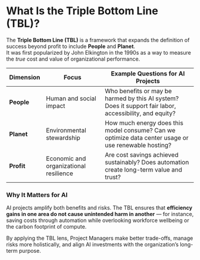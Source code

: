 # What Is the Triple Bottom Line (TBL)?

The **Triple Bottom Line (TBL)** is a framework that expands the definition of success beyond profit to include **People** and **Planet**.  
It was first popularized by John Elkington in the 1990s as a way to measure the *true* cost and value of organizational performance.

| Dimension | Focus | Example Questions for AI Projects |
|------------|--------|----------------------------------|
| **People** | Human and social impact | Who benefits or may be harmed by this AI system? Does it support fair labor, accessibility, and equity? |
| **Planet** | Environmental stewardship | How much energy does this model consume? Can we optimize data center usage or use renewable hosting? |
| **Profit** | Economic and organizational resilience | Are cost savings achieved sustainably? Does automation create long-term value and trust? |

### Why It Matters for AI
AI projects amplify both benefits and risks. The TBL ensures that **efficiency gains in one area do not cause unintended harm in another** — for instance, saving costs through automation while overlooking workforce wellbeing or the carbon footprint of compute.

By applying the TBL lens, Project Managers make better trade-offs, manage risks more holistically, and align AI investments with the organization’s long-term purpose.
